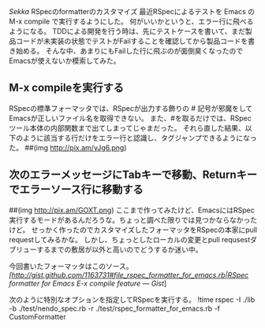 *Sekka* RSpecのformatterのカスタマイズ
最近RSpecによるテストを Emacs の M-x compile で実行するようにした。
何がいいかというと、エラー行に飛べるようになる。
TDDによる開発を行う時は、先にテストケースを書いて、まだ製品コードが未実装の状態でテストがFailすることを確認してから製品コードを書き始める。
そんな中、あまりにもFailした行に飛ぶのが面倒臭くなったのでEmacsが使えないか模索してみた。

## M-x compileを実行する

RSpecの標準フォーマッタでは、RSpecが出力する飾りの # 記号が邪魔をしてEmacsが正しいファイル名を取得できない。
また、#を取るだけでは、RSpecツール本体の内部関数まで出てしまってじゃまだった。
それら直した結果、以下のように該当する行だけをエラー行と認識し、タグジャンプできるようになった。
##(img http://pix.am/yJg6.png)
## 次のエラーメッセージにTabキーで移動、Returnキーでエラーソース行に移動する
##(img http://pix.am/GOXT.png)
ここまで作ってみたけど、EmacsにはRSpec実行するモードがあるんだろうな。ちょっと調べた限りでは見つかならなかったけど。
せっかく作ったのでカスタマイズしたフォーマッタをRSpecの本家にpull requestしてみるかな。
しかし、ちょっとしたローカルの変更とpull requsestダブリューするまでの敷居が以外と高いのでどうするか迷い中。

今回書いたフォーマッタはこのソース。
*[http://gist.github.com/1163731#file_rspec_formatter_for_emacs.rb|RSpec formatter for Emacs E-x compile feature — Gist*]

次のように特別なオプションを指定してRSpecを実行する。
!time rspec -I ./lib -b ./test/nendo_spec.rb  -r ./test/rspec_formatter_for_emacs.rb -f CustomFormatter
